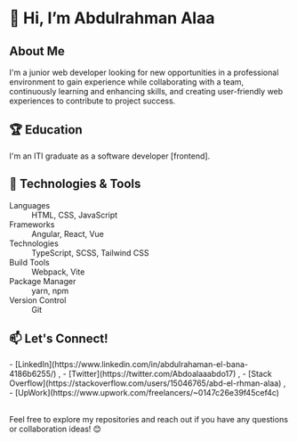 <h1>👋 Hi, I’m Abdulrahman Alaa</h1>

<h2>About Me</h2>
<p>I'm a junior web developer looking for new opportunities in a professional environment to gain experience while collaborating with a team, continuously learning and enhancing skills, and creating user-friendly web experiences to contribute to project success.</p>

<h2>🏆 Education</h2>
<p>I'm an ITI graduate as a software developer [frontend].</p>

<h2>🔧 Technologies & Tools</h2>
<dl>
  <dt>Languages</dt>
  <dd>HTML, CSS, JavaScript
<!--     , C#, Dart -->
  </dd>
  <dt>Frameworks</dt>
  <dd>Angular, React, Vue
<!--     , React Native, Flutter -->
  </dd>
  <dt>Technologies</dt>
  <dd>TypeScript, SCSS, Tailwind CSS</dd>
  <dt>Build Tools</dt>
  <dd>Webpack, Vite</dd>
  <dt>Package Manager</dt>
  <dd>yarn, npm</dd>
  <dt>Version Control</dt>
  <dd>Git</dd>
</dl>

<!-- <h2>🚀 Projects</h2> -->
<!-- List your projects with brief descriptions -->

<h2>📫 Let's Connect!</h2>
<div>
 - [LinkedIn](https://www.linkedin.com/in/abdulrahaman-el-bana-4186b6255/)
  ,
- [Twitter](https://twitter.com/Abdoalaaabdo17)
  ,
- [Stack Overflow](https://stackoverflow.com/users/15046765/abd-el-rhman-alaa)
  ,
 - [UpWork](https://www.upwork.com/freelancers/~0147c26e39f45cef4c)
</div>

<br/>
<p>Feel free to explore my repositories and reach out if you have any questions or collaboration ideas! 😊</p>
